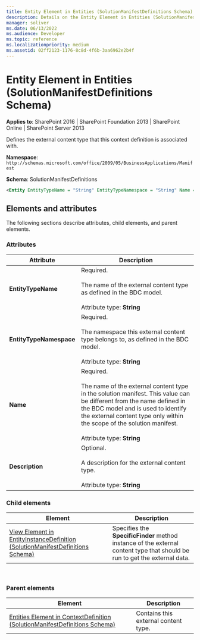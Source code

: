 ```yaml
---
title: Entity Element in Entities (SolutionManifestDefinitions Schema)
description: Details on the Entity Element in Entities (SolutionManifestDefinitions Schema)
manager: soliver
ms.date: 06/13/2022
ms.audience: Developer
ms.topic: reference
ms.localizationpriority: medium
ms.assetid: 02ff2123-1176-8c8d-4f6b-3aa6962e2b4f
---
```


# Entity Element in Entities (SolutionManifestDefinitions Schema)

**Applies to**: SharePoint 2016 | SharePoint Foundation 2013 | SharePoint Online | SharePoint Server 2013

Defines the external content type that this context definition is associated with.

**Namespace**: `http://schemas.microsoft.com/office/2009/05/BusinessApplications/Manifest`

**Schema**: SolutionManifestDefinitions

```XML
<Entity EntityTypeName = "String" EntityTypeNamespace = "String" Name = "String" Description = "String"> </Entity>
```

## Elements and attributes

The following sections describe attributes, child elements, and parent elements.

### Attributes


| Attribute | Description |
| --- | --- |
| **EntityTypeName** | Required.<br><br>The name of the external content type as defined in the BDC model.<br><br>Attribute type: **String** |
| **EntityTypeNamespace** | Required.<br><br>The namespace this external content type belongs to, as defined in the BDC model.<br><br>Attribute type: **String** |
| **Name** | Required.<br><br>The name of the external content type in the solution manifest. This value can be different from the name defined in the BDC model and is used to identify the external content type only within the scope of the solution manifest.<br><br>Attribute type: **String** |
| **Description** | Optional.<br><br>A description for the external content type.<br><br>Attribute type: **String** |


### Child elements


| Element | Description |
| --- | --- |
| [View Element in EntityInstanceDefinition (SolutionManifestDefinitions Schema)](view-element-in-entityinstancedefinition-solutionmanifestdefinitions-schema.md) | Specifies the **SpecificFinder** method instance of the external content type that should be run to get the external data. |

<br/>

### Parent elements

| Element | Description |
| --- | --- |
| [Entities Element in ContextDefinition (SolutionManifestDefinitions Schema)](entities-element-in-contextdefinition-solutionmanifestdefinitions-schema.md) | Contains this external content type. |

<br/>
